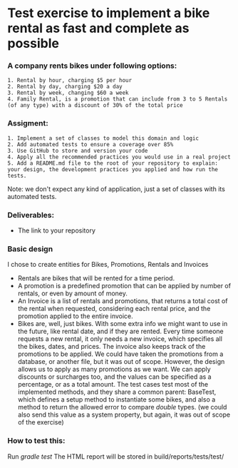 # Test exercise to implement a bike rental as fast and complete as possible

### A company rents bikes under following options:
    
    1. Rental by hour, charging $5 per hour
    2. Rental by day, charging $20 a day
    3. Rental by week, changing $60 a week
    4. Family Rental, is a promotion that can include from 3 to 5 Rentals (of any type) with a discount of 30% of the total price
    
### Assigment:
    1. Implement a set of classes to model this domain and logic
    2. Add automated tests to ensure a coverage over 85%
    3. Use GitHub to store and version your code
    4. Apply all the recommended practices you would use in a real project
    5. Add a README.md file to the root of your repository to explain: your design, the development practices you applied and how run the tests.
    
Note: we don't expect any kind of application, just a set of classes with its automated tests.
    
### Deliverables:
 *  The link to your repository

### Basic design
I chose to create entities for Bikes, Promotions, Rentals and Invoices
 * Rentals are bikes that will be rented for a time period.
 * A promotion is a predefined promotion that can be applied by number of rentals, or even by amount of money. 
 * An Invoice is a list of rentals and promotions, that returns a total cost of the rental when requested, considering each rental price, and the promotion applied to the entire invoice.
 * Bikes are, well, just bikes. With some extra info we might want to use in the future, like rental date, and if they are rented.
Every time someone requests a new rental, it only needs a new invoice, which specifies all the bikes, dates, and prices. The invoice also keeps track of the promotions to be applied.
We could have taken the promotions from a database, or another file, but it was out of scope. However, the design allows us to apply as many promotions as we want. We can apply discounts or surcharges too, and the values can be specified as a percentage, or as a total amount. 
The test cases test most of the implemented methods, and they share a common parent: BaseTest, which defines a setup method to instantiate some bikes, and also a method to return the allowed error to compare _double_ types. (we could also send this value as a system property, but again, it was out of scope of the exercise)     



### How to test this:
Run _gradle test_
The HTML report will be stored in build/reports/tests/test/